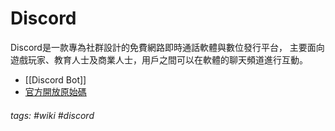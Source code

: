 # Discord
Discord是一款專為社群設計的免費網路即時通話軟體與數位發行平台，
主要面向遊戲玩家、教育人士及商業人士，用戶之間可以在軟體的聊天頻道進行互動。
 - [[Discord Bot]]
- [官方開放原始碼](https://discordapp.com/open-source)

###### tags: #wiki #discord